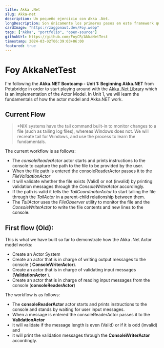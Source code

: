 ```yaml
---
title: Akka .Net
slug: Akka-net
description: Un pequeño ejercicio con Akka .Net.
longDescription: Son únicamente los primeros pasos en este framework que corresponde con una implementación del 'Actor Model'.
cardImage: "https://zaggonaut.dev/Foy.webp"
tags: ["Akka", "portfolio", "open-source"]
githubUrl: https://github.com/FoyCR/AkkaNetTest
timestamp: 2024-03-02T06:39:03+06:00
featured: true
---
```

# Foy AkkaNetTest

I'm following the **Akka.NET Bootcamp - Unit 1: Beginning Akka.NET** from Petabridge in order to start playing around with the [Akka .Net Library](https://getakka.net/articles/intro/what-is-akka.html) which is an implementation of the Actor Model.
In Unit 1, we will learn the fundamentals of how the actor model and Akka.NET work.

## Current Flow
> *NIX systems have the tail command built-in to monitor changes to a file (such as tailing log files), whereas Windows does not. We will recreate tail for Windows, and use the process to learn the fundamentals.

The current workflow is as follows:
- The *consoleReaderActor* actor starts and prints instructions to the console to capture the path to the file to be provided by the user.
- When the file path is entered the consoleReaderActor passes it to the *FileValidationActor* 
- It will validate whether the file exists (Valid) or not (invalid) by printing validation messages through the *ConsoleWriterActor* accordingly.
- If the path is valid it tells the *TailCoordinatorActor* to start tailing the file through the *TailActor* in a parent-child relationship between them.
- The *TailActor* uses the *FileObserver* utility to monitor the file and the *ConsoleWriterActor* to write the file contents and new lines to the console.



## First flow (Old):
This is what we have built so far to demonstrate how the Akka .Net Actor model works:

- Create an Actor System
- Create an actor that is in charge of writing output messages to the console ( **ConsoleWriterActor**).
- Create an actor that is in charge of validating input messages (**ValidationActor** ).
- Create an actor that is in charge of reading input messages from the console (**consoleReaderActor**)

The workflow is as follows:

- The **consoleReaderActor** actor starts and prints instructions to the console and stands by waiting for user input messages.
- When a message is entered the consoleReaderActor passes it to the **ValidationActor** 
- it will validate if the message length is even (Valid) or if it is odd (invalid) and 
- it will print the validation messages through the **ConsoleWriterActor** accordingly.
